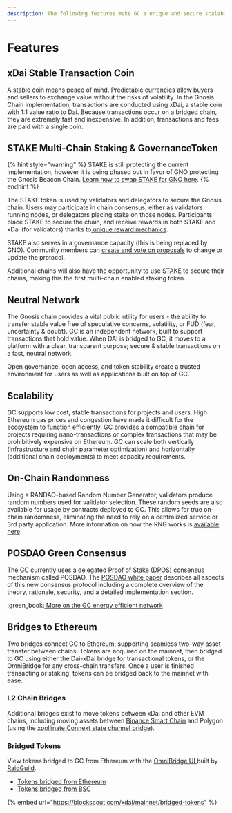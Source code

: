 ```yaml
---
description: The following features make GC a unique and secure scalability solution.
---
```


# Features

## xDai Stable Transaction Coin

A stable coin means peace of mind. Predictable currencies allow buyers and sellers to exchange value without the risks of volatility. In the Gnosis Chain implementation, transactions are conducted using xDai, a stable coin with 1:1 value ratio to Dai. Because transactions occur on a bridged chain, they are extremely fast and inexpensive. In addition, transactions and fees are paid with a single coin.

## STAKE Multi-Chain Staking & GovernanceToken

{% hint style="warning" %}
STAKE is still protecting the current implementation, however it is being phased out in favor of GNO protecting the Gnosis Beacon Chain. [Learn how to swap STAKE for GNO here](../for-stakers/stake-token/stake-gno-swap.md).
{% endhint %}

The STAKE token is used by validators and delegators to secure the Gnosis chain. Users may participate in chain consensus, either as validators running nodes, or delegators placing stake on those nodes. Participants place STAKE to secure the chain, and receive rewards in both STAKE and xDai (for validators) thanks to[ unique reward mechanics](../for-stakers/stake-token/stake-reward-mechanics/).

STAKE also serves in a governance capacity (this is being replaced by GNO). Community members can [create and vote on proposals](../for-users/governance/stake-weighted-voting/) to change or update the protocol.

Additional chains will also have the opportunity to use STAKE to secure their chains, making this the first multi-chain enabled staking token.

## Neutral Network

The Gnosis chain provides a vital public utility for users - the ability to transfer stable value free of speculative concerns, volatility, or FUD (fear, uncertainty & doubt). GC is an independent network, built to support transactions that hold value. When DAI is bridged to GC, it moves to a platform with a clear, transparent purpose; secure & stable transactions on a fast, neutral network.

Open governance, open access, and token stability create a trusted environment for users as well as applications built on top of GC.

## Scalability&#x20;

GC supports low cost, stable transactions for projects and users. High Ethereum gas prices and congestion have made it difficult for the ecosystem to function efficiently. GC provides a compatible chain for projects requiring nano-transactions or complex transactions that may be prohibitively expensive on Ethereum.  GC can scale both vertically (infrastructure and chain parameter optimization) and horizontally (additional chain deployments) to meet capacity requirements.&#x20;

## On-Chain Randomness

Using a RANDAO-based Random Number Generator, validators produce random numbers used for validator selection. These random seeds are also available for usage by contracts deployed to GC. This allows for true on-chain randomness, eliminating the need to rely on a centralized service or 3rd party application. More information on how the RNG works is [available here](../for-developers/on-chain-random-numbers/).

## POSDAO Green Consensus

The GC currently uses a delegated Proof of Stake (DPOS) consensus mechanism called POSDAO. The [POSDAO white paper](../for-validators/posdao-whitepaper.md) describes all aspects of this new consensus protocol including a complete overview of the theory, rationale, security, and a detailed implementation section.

:green\_book:[ More on the GC energy efficient network](news-and-information/energy-efficiency/)

## Bridges to Ethereum

Two bridges connect GC to Ethereum, supporting seamless two-way asset transfer between chains. Tokens are acquired on the mainnet, then bridged to GC using either the Dai-xDai bridge for transactional tokens, or the OmniBridge for any cross-chain transfers. Once a user is finished transacting or staking, tokens can be bridged back to the mainnet with ease.

### L2 Chain Bridges

Additional bridges exist to move tokens between xDai and other EVM chains, including moving assets between [Binance Smart Chain](https://bsc-to-xdai-omnibridge.web.app) and Polygon (using the [xpollinate Connext state channel bridge](https://www.xpollinate.io)).

### Bridged Tokens

View tokens bridged to GC from Ethereum with the [OmniBridge UI ](https://xdai-omnibridge.web.app)built by [RaidGuild](https://raidguild.org).

* [Tokens bridged from Ethereum](https://blockscout.com/xdai/mainnet/bridged-tokens/eth)
* [Tokens bridged from BSC](https://blockscout.com/xdai/mainnet/bridged-tokens/bsc)

{% embed url="https://blockscout.com/xdai/mainnet/bridged-tokens" %}
